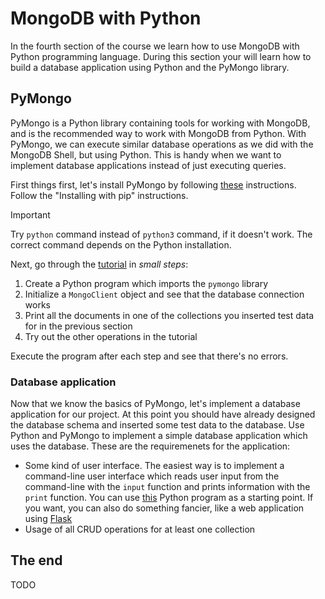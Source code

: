 # MongoDB with Python

In the fourth section of the course we learn how to use MongoDB with Python programming language. During this section your will learn how to build a database application using Python and the PyMongo library.

## PyMongo

PyMongo is a Python library containing tools for working with MongoDB, and is the recommended way to work with MongoDB from Python. With PyMongo, we can execute similar database operations as we did with the MongoDB Shell, but using Python. This is handy when we want to implement database applications instead of just executing queries.

First things first, let's install PyMongo by following [these](https://pymongo.readthedocs.io/en/stable/installation.html) instructions. Follow the "Installing with pip" instructions.

> [!IMPORTANT]  
> Try `python` command instead of `python3` command, if it doesn't work. The correct command depends on the Python installation.

Next, go through the [tutorial](https://pymongo.readthedocs.io/en/stable/tutorial.html) in _small steps_:

1. Create a Python program which imports the `pymongo` library
2. Initialize a `MongoClient` object and see that the database connection works
3. Print all the documents in one of the collections you inserted test data for in the previous section
4. Try out the other operations in the tutorial

Execute the program after each step and see that there's no errors.

### Database application

Now that we know the basics of PyMongo, let's implement a database application for our project. At this point you should have already designed the database schema and inserted some test data to the database. Use Python and PyMongo to implement a simple database application which uses the database. These are the requiremenets for the application:

- Some kind of user interface. The easiest way is to implement a command-line user interface which reads user input from the command-line with the `input` function and prints information with the `print` function. You can use [this](./application.py) Python program as a starting point. If you want, you can also do something fancier, like a web application using [Flask](https://flask.palletsprojects.com/en/3.0.x/quickstart/)
- Usage of all CRUD operations for at least one collection

## The end

TODO

